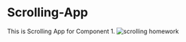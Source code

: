 # Scrolling-App
This is Scrolling App for Component 1.
![scrolling homework](https://user-images.githubusercontent.com/53834888/145593444-85311b5c-64fe-4425-8644-082ac9209039.gif)
